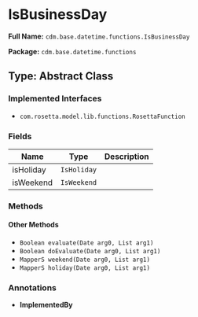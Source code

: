 # IsBusinessDay

**Full Name:** `cdm.base.datetime.functions.IsBusinessDay`

**Package:** `cdm.base.datetime.functions`

## Type: Abstract Class

### Implemented Interfaces

- `com.rosetta.model.lib.functions.RosettaFunction`

### Fields

| Name | Type | Description |
|------|------|-------------|
| isHoliday | `IsHoliday` |  |
| isWeekend | `IsWeekend` |  |

### Methods

#### Other Methods

- `Boolean evaluate(Date arg0, List arg1)`
- `Boolean doEvaluate(Date arg0, List arg1)`
- `MapperS weekend(Date arg0, List arg1)`
- `MapperS holiday(Date arg0, List arg1)`

### Annotations

- **ImplementedBy**

